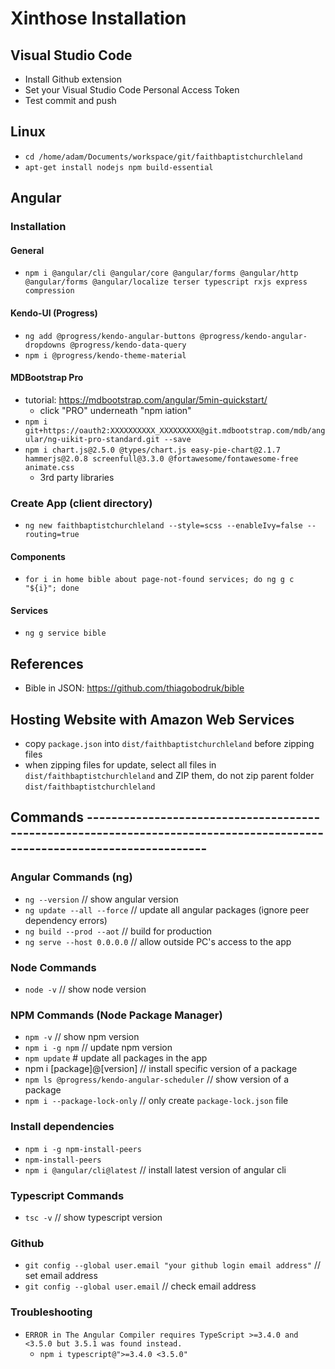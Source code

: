 # Xinthose Installation

## Visual Studio Code

- Install Github extension
- Set your Visual Studio Code Personal Access Token
- Test commit and push

## Linux

- `cd /home/adam/Documents/workspace/git/faithbaptistchurchleland`
- `apt-get install nodejs npm build-essential`

## Angular

### Installation

#### General 

- `npm i @angular/cli @angular/core @angular/forms @angular/http @angular/forms @angular/localize terser typescript rxjs express compression`

#### Kendo-UI (Progress)

- `ng add @progress/kendo-angular-buttons @progress/kendo-angular-dropdowns @progress/kendo-data-query`
- `npm i @progress/kendo-theme-material`

#### MDBootstrap Pro

- tutorial: <https://mdbootstrap.com/angular/5min-quickstart/>
  - click "PRO" underneath "npm iation"
- `npm i git+https://oauth2:XXXXXXXXXX_XXXXXXXXX@git.mdbootstrap.com/mdb/angular/ng-uikit-pro-standard.git --save`
- `npm i chart.js@2.5.0 @types/chart.js easy-pie-chart@2.1.7 hammerjs@2.0.8 screenfull@3.3.0 @fortawesome/fontawesome-free animate.css`
  - 3rd party libraries

### Create App (client directory)

- `ng new faithbaptistchurchleland --style=scss --enableIvy=false --routing=true`
  
#### Components

- `for i in home bible about page-not-found services; do ng g c "${i}"; done`

#### Services

- `ng g service bible`

## References

- Bible in JSON: <https://github.com/thiagobodruk/bible>

## Hosting Website with Amazon Web Services

- copy `package.json` into `dist/faithbaptistchurchleland` before zipping files
- when zipping files for update, select all files in `dist/faithbaptistchurchleland` and ZIP them, do not zip parent folder `dist/faithbaptistchurchleland`

## Commands -------------------------------------------------------------------------------------------------------------------------

### Angular Commands (ng)

- `ng --version`    // show angular version
- `ng update --all --force` // update all angular packages (ignore peer dependency errors)
- `ng build --prod --aot`   // build for production
- `ng serve --host 0.0.0.0` // allow outside PC's access to the app

### Node Commands

- `node -v` // show node version

### NPM Commands (Node Package Manager)

- `npm -v`  // show npm version
- `npm i -g npm`  // update npm version
- `npm update`  # update all packages in the app
- npm i [package]@[version]   // install specific version of a package
- `npm ls @progress/kendo-angular-scheduler`  // show version of a package
- `npm i --package-lock-only` // only create `package-lock.json` file

### Install dependencies

- `npm i -g npm-install-peers`
- `npm-install-peers`
- `npm i @angular/cli@latest`  // install latest version of angular cli

### Typescript Commands

- `tsc -v`  // show typescript version

### Github

- `git config --global user.email "your github login email address"`  // set email address
- `git config --global user.email`  // check email address

### Troubleshooting

- `ERROR in The Angular Compiler requires TypeScript >=3.4.0 and <3.5.0 but 3.5.1 was found instead.`
  - `npm i typescript@">=3.4.0 <3.5.0"`
